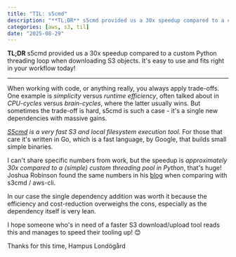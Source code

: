 ```yaml
---
title: "TIL: s5cmd"
description: "**TL;DR** s5cmd provided us a 30x speedup compared to a custom Python threading loop when downloading S3 objects. It's easy to use and fits right in your workflow today!"
categories: [aws, s3, til]
date: "2025-08-29"
---
```


**TL;DR** s5cmd provided us a 30x speedup compared to a custom Python threading loop when downloading S3 objects. It's easy to use and fits right in your workflow today!

---

When working with code, or anything really, you always apply trade-offs. One example is _simplicity_ versus _runtime efficiency_, often talked about in _CPU-cycles_ versus _brain-cycles_, where the latter usually wins. But sometimes the trade-off is hard, s5cmd is such a case - it's a single new dependencies with massive gains.

_[S5cmd](https://github.com/peak/s5cmd) is a very fast S3 and local filesystem execution tool_. For those that care it's written in Go, which is a fast language, by Google, that builds small simple binaries.

I can't share specific numbers from work, but the speedup is _approximately 30x compared to a (simple) custom threading pool in Python_, that's huge! Joshua Robinson found the same numbers in his [blog](https://joshua-robinson.medium.com/s5cmd-for-high-performance-object-storage-7071352cc09d) when comparing with s3cmd / aws-cli. 

In our case the single dependency addition was worth it because the efficiency and cost-reduction overweighs the cons, especially as the dependency itself is very lean.

I hope someone who's in need of a faster S3 download/upload tool reads this and manages to speed their tooling up! 😊

Thanks for this time,
Hampus Londögård